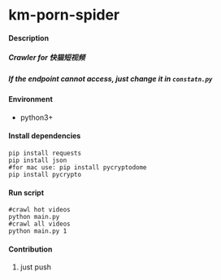 # km-porn-spider

#### Description
##### Crawler for 快猫短视频
##### If the endpoint cannot access, just change it in  `constatn.py` 


#### Environment 
- python3+

#### Install dependencies
```shell
pip install requests
pip install json
#for mac use: pip install pycryptodome
pip install pycrypto
```

#### Run script
```shell
#crawl hot videos
python main.py 
#crawl all videos
python main.py 1
```

#### Contribution

1.  just push
